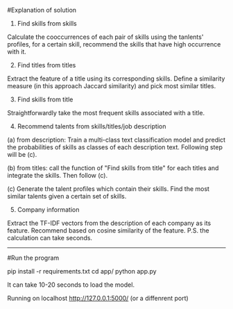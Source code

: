 #Explanation of solution

1) Find skills from skills

Calculate the cooccurrences of each pair of skills using the tanlents' profiles, for a certain skill, recommend the skills that have high occurrence with it.

2) Find titles from titles

Extract the feature of a title using its corresponding skills. Define a similarity measure (in this approach Jaccard similarity) and pick most similar titles.

3) Find skills from title

Straightforwardly take the most frequent skills associated with a title.

4) Recommend talents from skills/titles/job description

(a) from description: Train a multi-class text classification model and predict the probabilities of skills as classes of each description text. Following step will be (c).

(b) from titles: call the function of "Find skills from title" for each titles and integrate the skills. Then follow (c).

(c) Generate the talent profiles which contain their skills. Find the most similar talents given a certain set of skills.

5) Company information

Extract the TF-IDF vectors from the description of each company as its feature. Recommend based on cosine similarity of the feature. P.S. the calculation can take seconds.

-----
#Run the program

pip install -r requirements.txt
cd app/
python app.py

It can take 10-20 seconds to load the model.

Running on localhost http://127.0.0.1:5000/ (or a diffenrent port)

